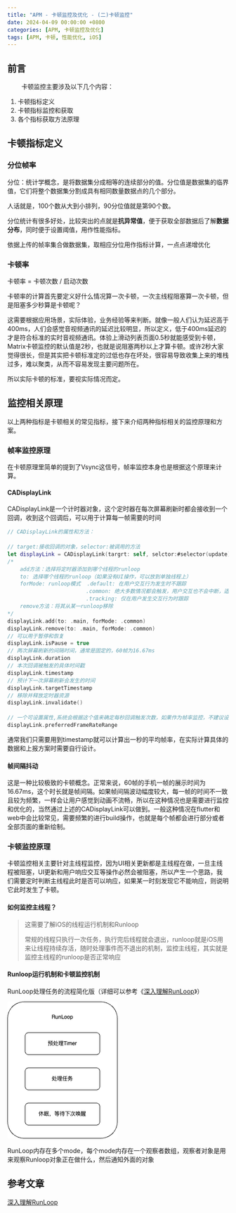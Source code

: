 ```yaml
---
title: "APM - 卡顿监控及优化 - (二)卡顿监控"
date: 2024-04-09 00:00:00 +0800
categories: [APM, 卡顿监控及优化]
tags: [APM, 卡顿, 性能优化, iOS]
---
```

## 前言

&emsp;&emsp; 卡顿监控主要涉及以下几个内容：
1. 卡顿指标定义
2. 卡顿指标监控和获取
3. 各个指标获取方法原理

## 卡顿指标定义

### 分位帧率

分位：统计学概念，是将数据集分成相等的连续部分的值。分位值是数据集的临界值，它们将整个数据集分割成具有相同数量数据点的几个部分。

人话就是，100个数从大到小排列，90分位值就是第90个数。

分位统计有很多好处，比较突出的点就是**抗异常值**，便于获取全部数据后了解**数据分布**，同时便于设置阈值，用作性能指标。

依据上传的帧率集合做数据集，取相应分位用作指标计算，一点点递增优化

### 卡顿率

卡顿率 = 卡顿次数 / 启动次数

卡顿率的计算首先要定义好什么情况算一次卡顿，一次主线程阻塞算一次卡顿，但是阻塞多少秒算是卡顿呢？

这需要根据应用场景，实际体验，业务经验等来判断。就像一般人们认为延迟高于400ms，人们会感觉音视频通讯的延迟比较明显，所以定义，低于400ms延迟的才是符合标准的实时音视频通讯。体验上滑动列表页面0.5秒就能感受到卡顿，Matrix卡顿监控的默认值是2秒，也就是说阻塞两秒以上才算卡顿。或许2秒大家觉得很长，但是其实把卡顿标准定的过低也存在坏处，很容易导致收集上来的堆栈过多，难以聚类，从而不容易发现主要问题所在。

所以实际卡顿的标准，要视实际情况而定。

## 监控相关原理

以上两种指标是卡顿相关的常见指标，接下来介绍两种指标相关的监控原理和方案。

### 帧率监控原理

在卡顿原理里简单的提到了Vsync这信号，帧率监控本身也是根据这个原理来计算。

#### CADisplayLink

CADisplayLink是一个计时器对象，这个定时器在每次屏幕刷新时都会接收到一个回调，收到这个回调后，可以用于计算每一帧需要的时间
```swift
// CADisplayLink的属性和方法：

// target:接收回调的对象，selector:被调用的方法
let displayLink = CADisplayLink(targrt: self, selctor:#selector(update))
/* 
    add方法：选择将定时器添加到哪个线程的runloop
    to: 选择哪个线程的runloop（如果没有UI操作，可以放到单独线程上）
    forMode: runloop模式  .default: 在用户交互行为发生时不跟踪
                         .common: 绝大多数情况都会触发，用户交互也不会中断，适合连续动画更新场景
                         .tracking: 仅在用户发生交互行为时跟踪
    remove方法：将其从某一runloop移除
*/
displayLink.add(to: .main, forMode: .common)
displayLink.remove(to: .main, forMode: .common)
// 可以用于暂停和恢复
displayLink.isPause = true 
// 两次屏幕刷新的间隔时间，通常是固定的，60帧为16.67ms
displayLink.duration 
// 本次回调被触发的具体时间戳
displayLink.timestamp
// 预计下一次屏幕刷新会发生的时间
displayLink.targetTimestamp
// 移除并释放定时器资源
displayLink.invalidate()

// 一个可设置属性,系统会根据这个值来确定每秒回调触发次数，如果作为帧率监控，不建议设置此值，会影响准确性
displayLink.preferredFrameRateRange
```
通常我们只需要用到timestamp就可以计算出一秒的平均帧率，在实际计算具体的数据和上报方案时需要自行设计。

#### 帧间隔抖动

这是一种比较极致的卡顿概念。正常来说，60帧的手机一帧的展示时间为16.67ms，这个时长就是帧间隔。如果帧间隔波动幅度较大，每一帧的时间不一致且较为频繁，一样会让用户感觉到动画不流畅，所以在这种情况也是需要进行监控和优化的，当然通过上述的CADisplayLink可以做到。一般这种情况在flutter和web中会比较常见，需要频繁的进行build操作，也就是每个帧都会进行部分或者全部页面的重新绘制。

### 卡顿监控原理

卡顿监控相关主要针对主线程监控，因为UI相关更新都是主线程在做，一旦主线程被阻塞，UI更新和用户响应交互等操作必然会被阻塞，所以产生一个思路，我们需要定时判断主线程此时是否可以响应，如果某一时刻发现它不能响应，则说明它此时发生了卡顿。

#### 如何监控主线程？

> 这需要了解iOS的线程运行机制和Runloop
>
> 常规的线程只执行一次任务，执行完后线程就会退出，runloop就是iOS用来让线程持续存活，随时处理事件而不退出的机制，监控主线程，其实就是监控主线程的runloop是否正常响应

#### Runloop运行机制和卡顿监控机制

RunLoop处理任务的流程简化版（详细可以参考《[深入理解RunLoop](https://blog.ibireme.com/2015/05/18/runloop/)》）

![RunLoop简易流程](/assets/data/RunLoop简易流程.png)

RunLoop内存在多个mode，每个mode内存在一个观察者数组，观察者对象是用来观察Runloop对象正在做什么，然后通知外面的对象



## 参考文章

[深入理解RunLoop](https://blog.ibireme.com/2015/05/18/runloop/)

[](https://blog.csdn.net/u014600626/article/details/122524652)

[](https://juejin.cn/post/6844903944867545096)